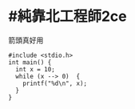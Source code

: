 # #純靠北工程師2ce


箭頭真好用


```
#include <stdio.h>
int main() {
  int x = 10;
  while (x --> 0)  {
    printf("%d\n", x);
  }
}
```
